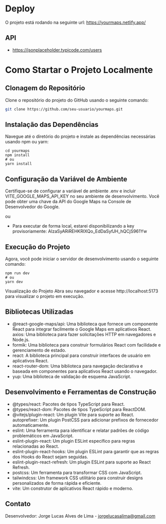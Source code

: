 # Deploy
O projeto está rodando na seguinte url: https://yourmaps.netlify.app/

## API
- https://jsonplaceholder.typicode.com/users


# Como Startar o Projeto Localmente

## Clonagem do Repositório
Clone o repositório do projeto do GitHub usando o seguinte comando:
```bash
git clone https://github.com/seu-usuario/yourmaps.git
```

## Instalação das Dependências
Navegue até o diretório do projeto e instale as dependências necessárias usando npm ou yarn:

```
cd yourmaps
npm install
# ou
yarn install
```

## Configuração da Variável de Ambiente
Certifique-se de configurar a variável de ambiente .env e incluir VITE_GOOGLE_MAPS_API_KEY no seu ambiente de desenvolvimento. Você pode obter uma chave da API do Google Maps na Console de Desenvolvedor do Google.

ou

- Para executar de forma local, estarei disponibilizando a key provisoriamente: AIzaSyARiREHKRIXQo_EdDaSyfJH_hQCjS961Yw

## Execução do Projeto
Agora, você pode iniciar o servidor de desenvolvimento usando o seguinte comando:
```
npm run dev
# ou
yarn dev
```
Visualização do Projeto
Abra seu navegador e acesse http://localhost:5173 para visualizar o projeto em execução.

## Bibliotecas Utilizadas
- @react-google-maps/api: Uma biblioteca que fornece um componente React para integrar facilmente o Google Maps em aplicativos React.
axios: Uma biblioteca para fazer solicitações HTTP em navegadores e Node.js.
- formik: Uma biblioteca para construir formulários React com facilidade e gerenciamento de estado.
- react: A biblioteca principal para construir interfaces de usuário em aplicativos React.
- react-router-dom: Uma biblioteca para navegação declarativa e baseada em componentes para aplicativos React usando o navegador.
- yup: Uma biblioteca de validação de esquema JavaScript.

## Desenvolvimento e Ferramentas de Construção
- @types/react: Pacotes de tipos TypeScript para React.
- @types/react-dom: Pacotes de tipos TypeScript para ReactDOM.
- @vitejs/plugin-react: Um plugin Vite para suporte ao React.
autoprefixer: Um plugin PostCSS para adicionar prefixos de fornecedor automaticamente.
- eslint: Uma ferramenta para identificar e relatar padrões de código problemáticos em JavaScript.
- eslint-plugin-react: Um plugin ESLint específico para regras relacionadas ao React.
- eslint-plugin-react-hooks: Um plugin ESLint para garantir que as regras dos Hooks do React sejam seguidas.
- eslint-plugin-react-refresh: Um plugin ESLint para suporte ao React Refresh.
- postcss: Um ferramenta para transformar CSS com JavaScript.
- tailwindcss: Um framework CSS utilitário para construir designs personalizados de forma rápida e eficiente.
- vite: Um construtor de aplicativos React rápido e moderno.

## Contato
Desenvolvedor: Jorge Lucas Alves de Lima - jorgelucasalima@gmail.com